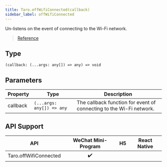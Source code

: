 ```yaml
---
title: Taro.offWifiConnected(callback)
sidebar_label: offWifiConnected
---
```


Un-listens on the event of connecting to the Wi-Fi network.

> [Reference](https://developers.weixin.qq.com/miniprogram/dev/api/device/wifi/wx.offWifiConnected.html)

## Type

```tsx
(callback: (...args: any[]) => any) => void
```

## Parameters

<table>
  <thead>
    <tr>
      <th>Property</th>
      <th>Type</th>
      <th>Description</th>
    </tr>
  </thead>
  <tbody>
    <tr>
      <td>callback</td>
      <td><code>(...args: any[]) =&gt; any</code></td>
      <td>The callback function for event of connecting to the Wi-Fi network.</td>
    </tr>
  </tbody>
</table>

## API Support

|          API          | WeChat Mini-Program | H5 | React Native |
|:---------------------:|:-------------------:|:--:|:------------:|
| Taro.offWifiConnected |         ✔️          |    |              |
